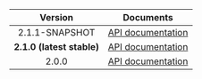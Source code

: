 | Version | Documents |
|:---:|---|
| 2.1.1-SNAPSHOT | [API documentation](2.1.1-SNAPSHOT) |
| **2.1.0 (latest stable)** | [API documentation](latest-stable) |
| 2.0.0 | [API documentation](2.0.0) |
